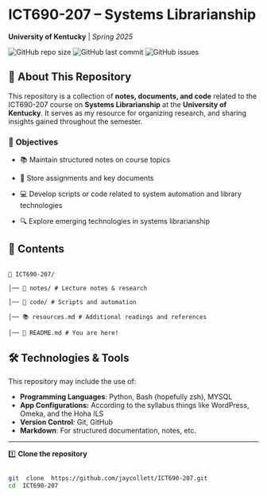 
# ICT690-207 – Systems Librarianship

**University of Kentucky** | _Spring 2025_

![GitHub repo size](https://img.shields.io/github/repo-size/jaycollett/ICT690-207?color=blue&label=Repo%20Size)&nbsp;![GitHub last commit](https://img.shields.io/github/last-commit/jaycollett/ICT690-207?color=green&label=Last%20Updated)&nbsp;![GitHub issues](https://img.shields.io/github/issues/jaycollett/ICT690-207?color=yellow)
  


## 📌 **About This Repository**

This repository is a collection of **notes, documents, and code** related to the ICT690-207 course on **Systems Librarianship** at the **University of Kentucky**. It serves as my resource for organizing research, and sharing insights gained throughout the semester.

  

### 🎯 **Objectives**

- 📚 Maintain structured notes on course topics

- 📝 Store assignments and key documents

- 💻 Develop scripts or code related to system automation and library technologies

- 🔍 Explore emerging technologies in systems librarianship



  

## 📂 **Contents**

```

📁 ICT690-207/

│── 📖 notes/ # Lecture notes & research

│── 💾 code/ # Scripts and automation

│── 📚 resources.md # Additional readings and references

│── 📝 README.md # You are here!

```


## 🛠️ **Technologies & Tools**

This repository may include the use of:

-  **Programming Languages**: Python, Bash (hopefully zsh), MYSQL
-  **App Configurations:** According to the syllabus things like WordPress, Omeka, and the Hoha ILS
-  **Version Control**: Git, GitHub
-  **Markdown**: For structured documentation, notes, etc.
---  

1️⃣ **Clone the repository**

```sh

git  clone  https://github.com/jaycollett/ICT690-207.git
cd  ICT690-207

```
